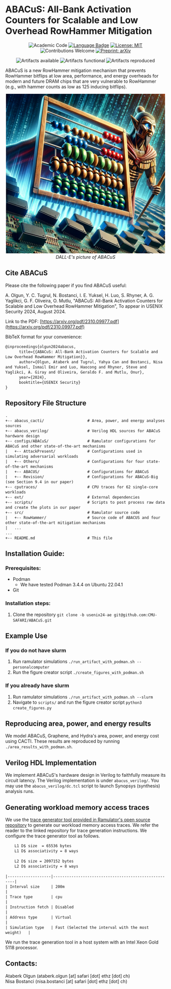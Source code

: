 # ABACuS: **A**ll-**B**ank **A**ctivation **C**o**u**nters for **S**calable and Low Overhead RowHammer Mitigation

<p align=center>
<img src="https://img.shields.io/badge/Origin-Academic%20Code-C1ACA0.svg" alt="Academic Code">
<a href="https://isocpp.org/std/the-standard"><img src="https://img.shields.io/badge/Made%20with-C/C++-blue.svg" alt="Language Badge"></a>
<a href="https://opensource.org/licenses/MIT"><img src="https://img.shields.io/badge/License-MIT-yellow.svg" alt="License: MIT"></a>
<img src="https://img.shields.io/badge/Contributions-welcome-lightgray.svg" alt="Contributions Welcome">
<a href="https://arxiv.org/pdf/2310.09977"><img src="https://img.shields.io/badge/cs.CR-2310.09977-b31b1b?logo=arxiv&logoColor=red" alt="Preprint: arXiv"> </a>
</p>

<p align=center>
<img src="https://secartifacts.github.io/usenixsec2024/usenixbadges-available.png" alt="Artifacts available">
<img src="https://secartifacts.github.io/usenixsec2024/usenixbadges-functional.png" alt="Artifacts functional">
<img src="https://secartifacts.github.io/usenixsec2024/usenixbadges-reproduced.png" alt="Artifacts reproduced">
</p>

ABACuS is a new RowHammer mitigation mechanism that prevents RowHammer bitflips at low area, performance, and energy overheads for modern and future DRAM chips that are very vulnerable to RowHammer (e.g., with hammer counts as low as 125 inducing bitflips).

<p align="center">
      <img src="abacus.jpg" style="width:500px;height:500px;"><br>
      <em>DALL-E's picture of ABACuS</em>
</p>

## Cite ABACuS

Please cite the following paper if you find ABACuS useful:

A. Olgun, Y. C. Tugrul, N. Bostanci, I. E. Yuksel, H. Luo, S. Rhyner, A. G. Yaglikci, G. F. Oliveira, O. Mutlu, "ABACuS: All-Bank Activation Counters for Scalable and Low Overhead RowHammer Mitigation", To appear in USENIX Security 2024, August 2024.

Link to the PDF: [https://arxiv.org/pdf/2310.09977.pdf](https://arxiv.org/pdf/2310.09977.pdf)

BibTeX format for your convenience:
```
@inproceedings{olgun2024abacus,
      title={{ABACuS: All-Bank Activation Counters for Scalable and Low Overhead RowHammer Mitigation}}, 
      author={Olgun, Ataberk and Tugrul, Yahya Can and Bostanci, Nisa and Yuksel, Ismail Emir and Luo, Haocong and Rhyner, Steve and Yaglikci, A. Giray and Oliveira, Geraldo F. and Mutlu, Onur},
      year={2024},
      booktitle={USENIX Security}
}
```

## Repository File Structure 

```
.
+-- abacus_cacti/                   # Area, power, and energy analyses sources
+-- abacus_verilog/                 # Verilog HDL sources for ABACuS hardware design
+-- configs/ABACuS/                 # Ramulator configurations for ABACuS and other state-of-the-art mechanisms
|   +-- AttackPresent/              # Configurations used in simulating adversarial workloads
|   +-- Others/                     # Configurations for four state-of-the-art mechanisms
|   +-- ABACUS/                     # Configurations for ABACuS
|   +-- Revision/                   # Configurations for ABACuS-Big (see Section 9.4 in our paper)           
+-- cputraces/                      # CPU traces for 62 single-core workloads
+-- ext/                            # External dependencies
+-- scripts/                        # Scripts to post process raw data and create the plots in our paper
+-- src/                            # Ramulator source code
|   +-- RowHammer/                  # Source code of ABACUS and four other state-of-the-art mitigation mechanisms
|   ...
...
+-- README.md                       # This file
```
## Installation Guide:

### Prerequisites:
- Podman
  - We have tested Podman 3.4.4 on Ubuntu 22.04.1
- Git 

### Installation steps:

1. Clone the repository `git clone -b usenix24-ae git@github.com:CMU-SAFARI/ABACuS.git` 

## Example Use

### If you do not have slurm

1. Run ramulator simulations `./run_artifact_with_podman.sh --personalcomputer`
2. Run the figure creator script `./create_figures_with_podman.sh` 

### If you already have slurm

1. Run ramulator simulations `./run_artifact_with_podman.sh --slurm`
2. Navigate to `scripts/` and run the figure creator script `python3 create_figures.py` 

## Reproducing area, power, and energy results

We model ABACuS, Graphene, and Hydra's area, power, and energy cost using CACTI. These results are reproduced by running `./area_results_with_podman.sh`.

## Verilog HDL Implementation

We implement ABACuS's hardware design in Verilog to faithfully measure its circuit latency. The Verilog implementation is under `abacus_verilog/`. You may use the `abacus_verilog/dc.tcl` script to launch Synopsys (synthesis) analysis runs.

## Generating workload memory access traces

We use the [trace generator tool provided in Ramulator's open source repository](https://github.com/CMU-SAFARI/ramulator/tree/master/trace_generator) to generate our workload memory access traces. We refer the reader to the linked repository for trace generation instructions. We configure the trace generator tool as follows.

```
    L1 D$ size  = 65536 bytes
    L1 D$ associativity = 8 ways

    L2 D$ size = 2097152 bytes
    L2 D$ associativity = 8 ways

|-------------------|-----------------------------------------------------|
| Interval size     | 200m                                                |
| Trace type        | cpu                                                 |
| Instruction fetch | Disabled                                            |
| Address type      | Virtual                                             |
| Simulation type   | Fast (Selected the interval with the most weight)   |
```

We run the trace generation tool in a host system with an Intel Xeon Gold 5118 processor.

## Contacts:
Ataberk Olgun (ataberk.olgun [at] safari [dot] ethz [dot] ch)  
Nisa Bostanci (nisa.bostanci [at] safari [dot] ethz [dot] ch)  

